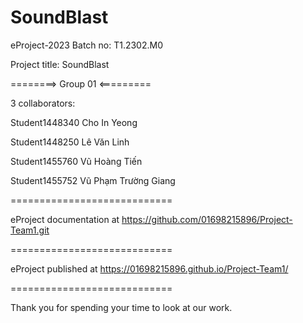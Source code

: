 # SoundBlast

eProject-2023 Batch no: T1.2302.M0

Project title: SoundBlast

========> Group 01 <=========

3 collaborators:

Student1448340 Cho In Yeong

Student1448250 Lê Văn Linh

Student1455760 Vũ Hoàng Tiến

Student1455752 Vũ Phạm Trường Giang

============================

eProject documentation at https://github.com/01698215896/Project-Team1.git

============================

eProject published at https://01698215896.github.io/Project-Team1/

============================

Thank you for spending your time to look at our work.
